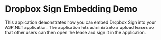 # Dropbox Sign Embedding Demo

This application demonstrates how you can embed Dropbox Sign into your ASP.NET application. The application lets administrators upload leases so that other users can then open the lease and sign it in the application.
